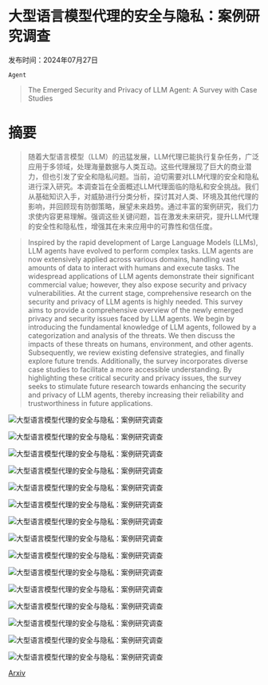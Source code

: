 # 大型语言模型代理的安全与隐私：案例研究调查

发布时间：2024年07月27日

`Agent`

> The Emerged Security and Privacy of LLM Agent: A Survey with Case Studies

# 摘要

> 随着大型语言模型（LLM）的迅猛发展，LLM代理已能执行复杂任务，广泛应用于多领域，处理海量数据与人类互动。这些代理展现了巨大的商业潜力，但也引发了安全和隐私问题。当前，迫切需要对LLM代理的安全和隐私进行深入研究。本调查旨在全面概述LLM代理面临的隐私和安全挑战。我们从基础知识入手，对威胁进行分类分析，探讨其对人类、环境及其他代理的影响，并回顾现有防御策略，展望未来趋势。通过丰富的案例研究，我们力求使内容更易理解。强调这些关键问题，旨在激发未来研究，提升LLM代理的安全性和隐私性，增强其在未来应用中的可靠性和信任度。

> Inspired by the rapid development of Large Language Models (LLMs), LLM agents have evolved to perform complex tasks. LLM agents are now extensively applied across various domains, handling vast amounts of data to interact with humans and execute tasks. The widespread applications of LLM agents demonstrate their significant commercial value; however, they also expose security and privacy vulnerabilities. At the current stage, comprehensive research on the security and privacy of LLM agents is highly needed. This survey aims to provide a comprehensive overview of the newly emerged privacy and security issues faced by LLM agents. We begin by introducing the fundamental knowledge of LLM agents, followed by a categorization and analysis of the threats. We then discuss the impacts of these threats on humans, environment, and other agents. Subsequently, we review existing defensive strategies, and finally explore future trends. Additionally, the survey incorporates diverse case studies to facilitate a more accessible understanding. By highlighting these critical security and privacy issues, the survey seeks to stimulate future research towards enhancing the security and privacy of LLM agents, thereby increasing their reliability and trustworthiness in future applications.

![大型语言模型代理的安全与隐私：案例研究调查](../../../paper_images/2407.19354/x1.png)

![大型语言模型代理的安全与隐私：案例研究调查](../../../paper_images/2407.19354/x2.png)

![大型语言模型代理的安全与隐私：案例研究调查](../../../paper_images/2407.19354/x3.png)

![大型语言模型代理的安全与隐私：案例研究调查](../../../paper_images/2407.19354/x4.png)

![大型语言模型代理的安全与隐私：案例研究调查](../../../paper_images/2407.19354/x5.png)

![大型语言模型代理的安全与隐私：案例研究调查](../../../paper_images/2407.19354/x6.png)

![大型语言模型代理的安全与隐私：案例研究调查](../../../paper_images/2407.19354/x7.png)

![大型语言模型代理的安全与隐私：案例研究调查](../../../paper_images/2407.19354/x8.png)

![大型语言模型代理的安全与隐私：案例研究调查](../../../paper_images/2407.19354/x9.png)

![大型语言模型代理的安全与隐私：案例研究调查](../../../paper_images/2407.19354/x10.png)

![大型语言模型代理的安全与隐私：案例研究调查](../../../paper_images/2407.19354/x11.png)

![大型语言模型代理的安全与隐私：案例研究调查](../../../paper_images/2407.19354/x12.png)

![大型语言模型代理的安全与隐私：案例研究调查](../../../paper_images/2407.19354/x13.png)

![大型语言模型代理的安全与隐私：案例研究调查](../../../paper_images/2407.19354/x14.png)

![大型语言模型代理的安全与隐私：案例研究调查](../../../paper_images/2407.19354/x15.png)

[Arxiv](https://arxiv.org/abs/2407.19354)